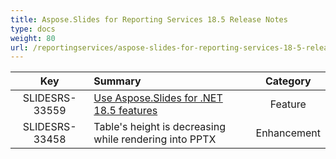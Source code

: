 ```yaml
---
title: Aspose.Slides for Reporting Services 18.5 Release Notes
type: docs
weight: 80
url: /reportingservices/aspose-slides-for-reporting-services-18-5-release-notes/
---
```


|**Key** |**Summary** |**Category** |
| :-: | :- | :-: |
|SLIDESRS-33559|[Use Aspose.Slides for .NET 18.5 features](/slides/net/aspose-slides-for-net-18-5-release-notes/)|Feature|
|SLIDESRS-33458|Table's height is decreasing while rendering into PPTX|Enhancement|

